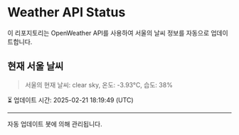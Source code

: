 
# Weather API Status

이 리포지토리는 OpenWeather API를 사용하여 서울의 날씨 정보를 자동으로 업데이트합니다.

## 현재 서울 날씨
> 서울의 현재 날씨: clear sky, 온도: -3.93°C, 습도: 38%

⏳ 업데이트 시간: 2025-02-21 18:19:49 (UTC)

---
자동 업데이트 봇에 의해 관리됩니다.
